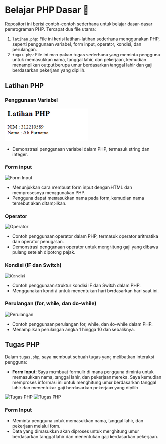 # Belajar PHP Dasar 🚀

Repositori ini berisi contoh-contoh sederhana untuk belajar dasar-dasar pemrograman PHP. Terdapat dua file utama:

1. `latihan.php`: File ini berisi latihan-latihan sederhana menggunakan PHP, seperti penggunaan variabel, form input, operator, kondisi, dan perulangan.
2. `tugas.php`: File ini merupakan tugas sederhana yang meminta pengguna untuk memasukkan nama, tanggal lahir, dan pekerjaan, kemudian menampilkan output berupa umur berdasarkan tanggal lahir dan gaji berdasarkan pekerjaan yang dipilih.

## Latihan PHP

### Penggunaan Variabel

![Penggunaan Variabel](./screnshoot/ss1.png)

- Demonstrasi penggunaan variabel dalam PHP, termasuk string dan integer.

### Form Input

![Form Input](./screenshoot/ss2.png)

- Menunjukkan cara membuat form input dengan HTML dan memprosesnya menggunakan PHP.
- Pengguna dapat memasukkan nama pada form, kemudian nama tersebut akan ditampilkan.

### Operator

![Operator](./screenshoot/ss3.png)

- Contoh penggunaan operator dalam PHP, termasuk operator aritmatika dan operator penugasan.
- Demonstrasi penggunaan operator untuk menghitung gaji yang dibawa pulang setelah dipotong pajak.

### Kondisi (IF dan Switch)

![Kondisi](./screenshoot/ss4.png)

- Contoh penggunaan struktur kondisi IF dan Switch dalam PHP.
- Menggunakan kondisi untuk menentukan hari berdasarkan hari saat ini.

### Perulangan (for, while, dan do-while)

![Perulangan](./screenshoot/ss5.png)

- Contoh penggunaan perulangan for, while, dan do-while dalam PHP.
- Menampilkan perulangan angka 1 hingga 10 dan sebaliknya.

## Tugas PHP

Dalam `tugas.php`, saya membuat sebuah tugas yang melibatkan interaksi pengguna:

- **Form Input**: Saya membuat formulir di mana pengguna diminta untuk memasukkan nama, tanggal lahir, dan pekerjaan mereka. Saya kemudian memproses informasi ini untuk menghitung umur berdasarkan tanggal lahir dan menentukan gaji berdasarkan pekerjaan yang dipilih.

![Tugas PHP](./screenshoot/ss6.png)
![Tugas PHP](./screenshoot/ss7.png)

### Form Input

- Meminta pengguna untuk memasukkan nama, tanggal lahir, dan pekerjaan melalui form.
- Data yang dimasukkan akan diproses untuk menghitung umur berdasarkan tanggal lahir dan menentukan gaji berdasarkan pekerjaan.
